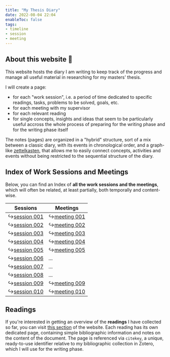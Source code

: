 ```yaml
---
title: "My Thesis Diary"
date: 2022-08-04 22:04
enableToc: false
tags:
- timeline
- session
- meeting
---
```

## About this website 📓

This website hosts the diary I am writing to keep track of the progress and manage all useful material in researching for my masters' thesis.

I will create a page:
* for each "work session", i.e. a period of time dedicated to specific readings, tasks, problems to be solved, goals, etc.
* for each meeting with my supervisor
* for each relevant reading
* for single concepts, insights and ideas that seem to be particularly useful accross the whole process of preparing for the writing phase and for the writing phase itself

The notes (pages) are organized in a "hybrid" structure, sort of a mix between a classic diary, with its events in chronological order, and a graph-like [zettelkasten](https://en.wikipedia.org/wiki/Zettelkasten), that allows me to easily connect concepts, activities and events without being restricted to the sequential structure of the diary.


## Index of Work Sessions and Meetings

Below, you can find an Index of **all the work sessions and the meetings**, which will often be related, at least partially, both temporally and content-wise. 


| **Sessions**                                     | **Meetings**                                     |     
| ------------------------------------------------ | ------------------------------------------------ | 
| ↪️[session 001](notes/sessions/session%20001.md) | ↪️[meeting 001](notes/meetings/meeting%20001.md) |     
| ↪️[session 002](notes/sessions/session%20002.md) | ↪️[meeting 002](notes/meetings/meeting%20002.md) |     
| ↪️[session 003](notes/sessions/session%20003.md) | ↪️[meeting 003](notes/meetings/meeting%20003.md) |     
| ↪️[session 004](notes/sessions/session%20004.md) | ↪️[meeting 004](notes/meetings/meeting%20004.md) |     
| ↪️[session 005](notes/sessions/session%20005.md) | ↪️[meeting 005](notes/meetings/meeting%20005.md) |     
| ↪️[session 006](notes/sessions/session%20006.md) | ...                                              |     
| ↪️[session 007](notes/sessions/session%20007.md) | ...                                              |     
| ↪️[session 008](notes/sessions/session%20008.md) | ...                                              |     
| ↪️[session 009](notes/sessions/session%20009.md) | ↪️[meeting 009](notes/meetings/meeting%20009.md)   |     
| ↪️[session 010](notes/sessions/session%20010.md) | ↪️[meeting 010](notes/meetings/meeting%20010.md)  | 

## Readings

If you're interested in getting an overview of the **readings** I have collected so far, you can visit [this section](https://eliarizzetto.github.io/quartz/tags/reading) of the website. Each reading has its own dedicated page, containing simple bibliographic information and notes on the content of the document. The page is referenced via `citekey`, a unique, ready-to-use identifier relative to my bibliographic collection in Zotero, which I will use for the writing phase. 



